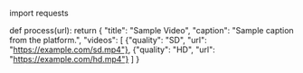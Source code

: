 import requests

def process(url):
    return {
        "title": "Sample Video",
        "caption": "Sample caption from the platform.",
        "videos": [
            {"quality": "SD", "url": "https://example.com/sd.mp4"},
            {"quality": "HD", "url": "https://example.com/hd.mp4"}
        ]
    }
